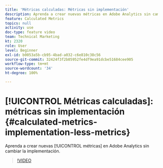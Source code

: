 ```yaml
---
title: 'Métricas calculadas: Métricas sin implementación'
description: Aprenda a crear nuevas métricas en Adobe Analytics sin cambiar la implementación.
feature: Calculated Metrics
topics: null
activity: use
doc-type: feature video
team: Technical Marketing
kt: 2320
role: User
level: Beginner
exl-id: b0053a5b-cb95-4bad-a032-c6e810c38c56
source-git-commit: 32424f3f2b05952fe4df9ea91dcbe51684cee905
workflow-type: tm+mt
source-wordcount: '34'
ht-degree: 100%

---
```


# [!UICONTROL Métricas calculadas]: métricas sin implementación {#calculated-metrics-implementation-less-metrics}

Aprenda a crear nuevas [!UICONTROL métricas] en Adobe Analytics sin cambiar la implementación.

>[!VIDEO](https://video.tv.adobe.com/v/25407/?quality=12)
